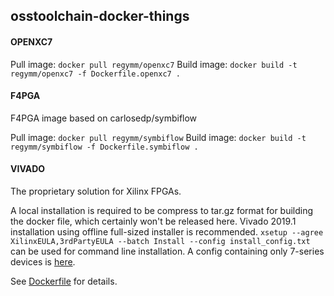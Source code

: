 ## osstoolchain-docker-things

#### OPENXC7

Pull image: `docker pull regymm/openxc7`
Build image: `docker build -t regymm/openxc7 -f Dockerfile.openxc7 .`

#### F4PGA

F4PGA image based on carlosedp/symbiflow

Pull image: `docker pull regymm/symbiflow`
Build image: `docker build -t regymm/symbiflow -f Dockerfile.symbiflow .`

#### VIVADO

The proprietary solution for Xilinx FPGAs. 

A local installation is required to be compress to tar.gz format for building the docker file, which certainly won't be released here. Vivado 2019.1 installation using offline full-sized installer is recommended. `xsetup --agree XilinxEULA,3rdPartyEULA --batch Install --config install_config.txt` can be used for command line installation. A config containing only 7-series devices is [here](vivado/install_config.txt). 

See [Dockerfile](vivado/Dockerfile.vivado) for details. 
